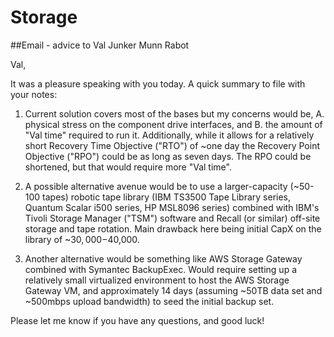 # Storage

##Email - advice to Val Junker Munn Rabot


Val,

It was a pleasure speaking with you today.  A quick summary to file with your notes:

1. Current solution covers most of the bases but my concerns would be, A. physical stress on the component drive interfaces, and B. the amount of "Val time" required to run it.  Additionally, while it allows for a relatively short Recovery Time Objective ("RTO") of ~one day the Recovery Point Objective ("RPO") could be as long as seven days.  The RPO could be shortened, but that would require more "Val time".

2. A possible alternative avenue would be to use a larger-capacity (~50-100 tapes) robotic tape library (IBM TS3500 Tape Library series, Quantum Scalar i500 series, HP MSL8096 series) combined with IBM's Tivoli Storage Manager ("TSM") software and Recall (or similar) off-site storage and tape rotation.  Main drawback here being initial CapX on the library of ~$30,000-$40,000.

3. Another alternative would be something like AWS Storage Gateway combined with Symantec BackupExec.  Would require setting up a relatively small virtualized environment to host the AWS Storage Gateway VM, and approximately 14 days (assuming ~50TB data set and ~500mbps upload bandwidth) to seed the initial backup set.

Please let me know if you have any questions, and good luck!